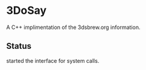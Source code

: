 3DoSay
==============
A C++ implimentation of the 3dsbrew.org information.

Status
-------------
started the interface for system calls.

